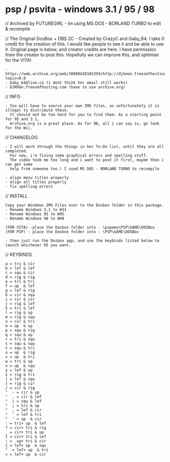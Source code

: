 # psp / psvita - windows 3.1 / 95 / 98

// Archived by FUTUREGIRL - Im using MS DOS - BORLAND TURBO to edit & recompile

// The Original DosBox + DBS 2C - Created by CrazyC and Gaby_64. I take 0 credit for the creation of this. I would like people to see it and be able to use it. Original page is below, and creator credits are here. I have permission from the creator to post this. Hopefully we can improve this, and optimise for the VITA!

	- https://web.archive.org/web/20080420165359/http://djkman.freesmfhosting.com/index.php?topic=8.0
	- Gaby_64@live.ca (i dont think her email still works)
	- DJKMan.freesmfhosting.com (have to use archive.org)	
	

// INFO

	- You will have to source your own IMG files, as unfortunately it is illegal to distribute these. 
 	  It should not be too hard for you to find them. As a starting point for 95 and 3.1, 
 	  Archive.org is a great place. As for 98, all i can say is, go look for the Wii.


// CHANGELOG 

	- I will work through the things in her To-Do list, until they are all completed. 
 	  For now, i'm fixing some graphical errors and spelling stuff. 
 	  The video took me too long and i want to post it first, maybe then i can get some
	  help from someone too.) I used MS DOS - BORLAND TURBO to recompile

	- align menu titles properly
	- align all titles properly
	- fix spelling errors

// INSTALL

	Copy your Windows IMG Files over to the Dosbox folder in this package. 
	- Rename Windows 3.1 to W31
	- Rename Windows 95 to W95
	- Rename Windows 98 to W98

	(FOR VITA) -place the Dosbox folder into - \pspemu\PSP\GAME\DOSBox
	(FOR PSP) - place the Dosbox folder into - \PSP\GAME\DOSBox
	
	- then just run the Dosbox app, and use the keybinds listed below to launch whichever OS you want. 

// KEYBINDS

	a = tri & cir  
	b = lef & lef  
	c = squ & cir   
	d = rig & rig   
	e = tri & tri   
	f = up  & lef   
	g = lef & rig   
	h = cir & squ   
	i = cir & cir   
	j = rig & lef   
	k = tri & lef  
	l = rig & up   
	m = rig & squ  
	n = cir & tri  
	o = up  & up  
	p = squ & rig  
	q = squ & up 
	r = tri & squ 
	s = squ & squ 
	t = squ & tri 
	u = up  & rig 
	v = up  & tri  
	w = tri & up 
	x = up  & squ
	y = lef & up 
	z = rig & tri  
	[ = lef & squ 
	] = rig & cir  
	/ = cir & rig  
	"  - = cir & up   
	"  . = cir & lef   
	"  \ = squ & lef
	"  ; = tri & up  
	"  , = lef & cir 
	"  ' = lef & tri   
	"  ' = up  & cir
	: = tri+ up  & lef
	? = cir+ tri & rig
	_ = cir+ tri & up 
	} = cir+ tri & lef
	~ =  up+ tri & cir
	{ = lef+ up  & squ
	"  = lef+ up  & tri
	< = lef+ up  & cir
